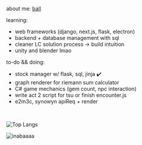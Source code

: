 about me: <a href="https://bmai1.github.io/" target="_blank">ball</a>

learning:
- web frameworks (django, next.js, flask, electron)
- backend + database management with sql 
- cleaner LC solution process -> build intuition
- unity and blender lmao

to-do && doing:
- stock manager w/ flask, sql, jinja ✔️
- graph renderer for riemann sum calculator 
- C# game mechanics (gem count, npc interaction)
- write act 2 script for tsu or finish encounter.js
- e2m3c, synowyn apiReq + render
<br>

![Top Langs](https://github-readme-stats.vercel.app/api/top-langs/?username=bmai1&layout=compact&theme=dracula)
<br>

![inabaaaa](https://github.com/bmai1/bmai1/assets/104703637/690a4203-a03a-47b6-b09b-bfece6c78950)


